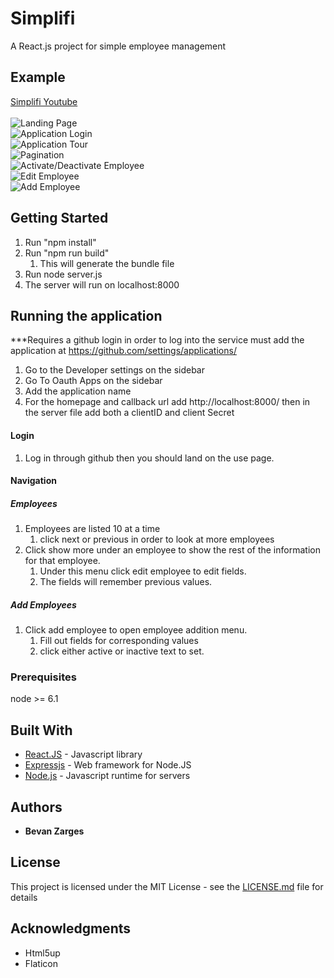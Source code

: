 # Simplifi

A React.js project for simple employee management

## Example
[Simplifi Youtube](https://youtu.be/I_pccWnUV9c)\
\
![Landing Page](https://media.giphy.com/media/kEE1onPL1Y13Fjn4jb/giphy.gif)\
![Application Login](https://media.giphy.com/media/VFBeTfaTyo5ENBYiNg/giphy.gif)\
![Application Tour](https://media.giphy.com/media/XgYoZVPffxqc2QWF1C/giphy.gif)\
![Pagination](https://media.giphy.com/media/chJhccrOaKlCbAbabF/giphy.gif)\
![Activate/Deactivate Employee](https://media.giphy.com/media/M8RBHrle0msfSKxNMz/giphy.gif)\
![Edit Employee](https://media.giphy.com/media/h6fBPuYzItQOFIkhPN/giphy.gif)\
![Add Employee](https://media.giphy.com/media/icU7DNlMduyReGSgTh/giphy.gif)

## Getting Started

1. Run "npm install"
2. Run "npm run build"
   1. This will generate the bundle file
3. Run node server.js
4. The server will run on localhost:8000

## Running the application

***Requires a github login in order to log into the service
must add the application at https://github.com/settings/applications/
1. Go to the Developer settings on the sidebar
2. Go To Oauth Apps on the sidebar
3. Add the application name
4. For the homepage and callback url add http://localhost:8000/
then in the server file add both a clientID and client Secret
#### Login
1. Log in through github then you should land on the use page.
#### Navigation  
  ##### Employees
1. Employees are listed 10 at a time
   1. click next or previous in order to look at more employees
2. Click show more under an employee to show the rest of the information for that employee.
   1. Under this menu click edit employee to edit fields.
   2. The fields will remember previous values.
  ##### Add Employees
1. Click add employee to open employee addition menu.
   1. Fill out fields for corresponding values
   2. click either active or inactive text to set.

### Prerequisites

node >= 6.1

## Built With

* [React.JS](https://reactjs.org/) - Javascript library
* [Expressjs](https://expressjs.com/) - Web framework for Node.JS
* [Node.js](https://nodejs.org/en/about/) - Javascript runtime for servers

## Authors

* **Bevan Zarges**

## License

This project is licensed under the MIT License - see the [LICENSE.md](LICENSE.md) file for details

## Acknowledgments

* Html5up
* Flaticon

